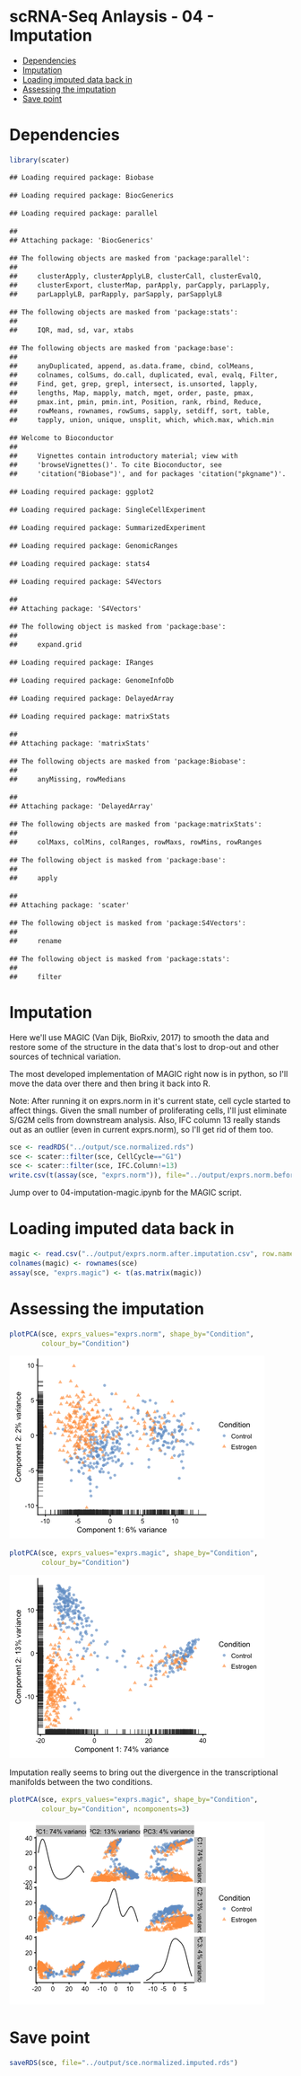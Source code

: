 scRNA-Seq Anlaysis - 04 - Imputation
================

-   [Dependencies](#dependencies)
-   [Imputation](#imputation)
-   [Loading imputed data back in](#loading-imputed-data-back-in)
-   [Assessing the imputation](#assessing-the-imputation)
-   [Save point](#save-point)

Dependencies
============

``` r
library(scater)
```

    ## Loading required package: Biobase

    ## Loading required package: BiocGenerics

    ## Loading required package: parallel

    ## 
    ## Attaching package: 'BiocGenerics'

    ## The following objects are masked from 'package:parallel':
    ## 
    ##     clusterApply, clusterApplyLB, clusterCall, clusterEvalQ,
    ##     clusterExport, clusterMap, parApply, parCapply, parLapply,
    ##     parLapplyLB, parRapply, parSapply, parSapplyLB

    ## The following objects are masked from 'package:stats':
    ## 
    ##     IQR, mad, sd, var, xtabs

    ## The following objects are masked from 'package:base':
    ## 
    ##     anyDuplicated, append, as.data.frame, cbind, colMeans,
    ##     colnames, colSums, do.call, duplicated, eval, evalq, Filter,
    ##     Find, get, grep, grepl, intersect, is.unsorted, lapply,
    ##     lengths, Map, mapply, match, mget, order, paste, pmax,
    ##     pmax.int, pmin, pmin.int, Position, rank, rbind, Reduce,
    ##     rowMeans, rownames, rowSums, sapply, setdiff, sort, table,
    ##     tapply, union, unique, unsplit, which, which.max, which.min

    ## Welcome to Bioconductor
    ## 
    ##     Vignettes contain introductory material; view with
    ##     'browseVignettes()'. To cite Bioconductor, see
    ##     'citation("Biobase")', and for packages 'citation("pkgname")'.

    ## Loading required package: ggplot2

    ## Loading required package: SingleCellExperiment

    ## Loading required package: SummarizedExperiment

    ## Loading required package: GenomicRanges

    ## Loading required package: stats4

    ## Loading required package: S4Vectors

    ## 
    ## Attaching package: 'S4Vectors'

    ## The following object is masked from 'package:base':
    ## 
    ##     expand.grid

    ## Loading required package: IRanges

    ## Loading required package: GenomeInfoDb

    ## Loading required package: DelayedArray

    ## Loading required package: matrixStats

    ## 
    ## Attaching package: 'matrixStats'

    ## The following objects are masked from 'package:Biobase':
    ## 
    ##     anyMissing, rowMedians

    ## 
    ## Attaching package: 'DelayedArray'

    ## The following objects are masked from 'package:matrixStats':
    ## 
    ##     colMaxs, colMins, colRanges, rowMaxs, rowMins, rowRanges

    ## The following object is masked from 'package:base':
    ## 
    ##     apply

    ## 
    ## Attaching package: 'scater'

    ## The following object is masked from 'package:S4Vectors':
    ## 
    ##     rename

    ## The following object is masked from 'package:stats':
    ## 
    ##     filter

Imputation
==========

Here we'll use MAGIC (Van Dijk, BioRxiv, 2017) to smooth the data and restore some of the structure in the data that's lost to drop-out and other sources of technical variation.

The most developed implementation of MAGIC right now is in python, so I'll move the data over there and then bring it back into R.

Note: After running it on exprs.norm in it's current state, cell cycle started to affect things. Given the small number of proliferating cells, I'll just eliminate S/G2M cells from downstream analysis. Also, IFC column 13 really stands out as an outlier (even in current exprs.norm), so I'll get rid of them too.

``` r
sce <- readRDS("../output/sce.normalized.rds")
sce <- scater::filter(sce, CellCycle=="G1")
sce <- scater::filter(sce, IFC.Column!=13)
write.csv(t(assay(sce, "exprs.norm")), file="../output/exprs.norm.before.imputation.csv", quote=F, row.names=T)
```

Jump over to 04-imputation-magic.ipynb for the MAGIC script.

Loading imputed data back in
============================

``` r
magic <- read.csv("../output/exprs.norm.after.imputation.csv", row.names=1)
colnames(magic) <- rownames(sce)
assay(sce, "exprs.magic") <- t(as.matrix(magic))
```

Assessing the imputation
========================

``` r
plotPCA(sce, exprs_values="exprs.norm", shape_by="Condition", 
        colour_by="Condition")
```

![](04-imputation_files/figure-markdown_github/unnamed-chunk-4-1.png)

``` r
plotPCA(sce, exprs_values="exprs.magic", shape_by="Condition", 
        colour_by="Condition")
```

![](04-imputation_files/figure-markdown_github/unnamed-chunk-4-2.png)

Imputation really seems to bring out the divergence in the transcriptional manifolds between the two conditions.

``` r
plotPCA(sce, exprs_values="exprs.magic", shape_by="Condition", 
        colour_by="Condition", ncomponents=3)
```

![](04-imputation_files/figure-markdown_github/unnamed-chunk-5-1.png)

Save point
==========

``` r
saveRDS(sce, file="../output/sce.normalized.imputed.rds")
```
